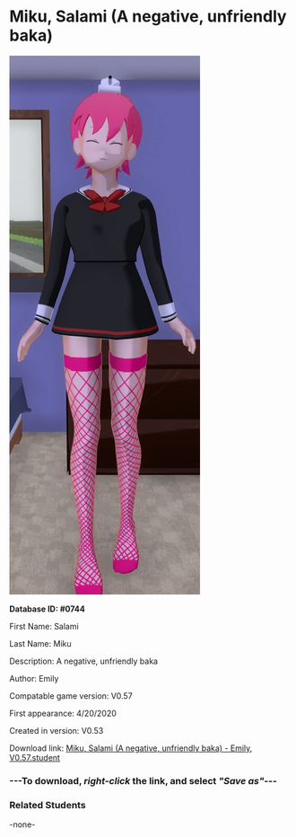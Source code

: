 # Miku, Salami (A negative, unfriendly baka)

<img src="../../Files/Images/Miku, Salami (A negative, unfriendly baka).png" title="Miku, Salami (A negative, unfriendly baka) - Emily, V0.57">

**Database ID: #0744**

First Name: Salami

Last Name: Miku

Description: A negative, unfriendly baka

Author: Emily

Compatable game version: V0.57

First appearance: 4/20/2020

Created in version: V0.53

Download link: <a href="https://raw.githubusercontent.com/Arbiter1223/Daigaku-Gurashi-Custom-Students/master/Files/Student%20Files/Miku%2C%20Salami%20(A%20negative%2C%20unfriendly%20baka)%20-%20Emily%2C%20V0.57.student">Miku, Salami (A negative, unfriendly baka) - Emily, V0.57.student</a>

### ---**To download, _right-click_ the link, and select _"Save as"_**---

### Related Students

-none-
